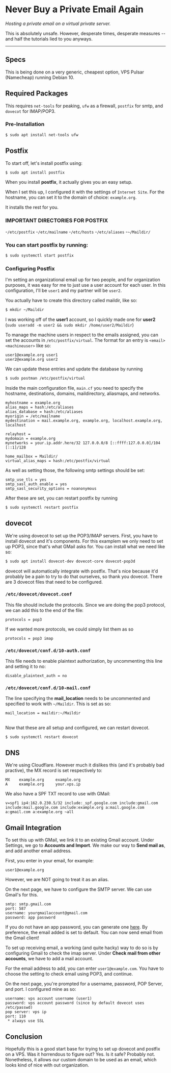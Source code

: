 # Never Buy a Private Email Again
*Hosting a private email on a virtual private server.*

This is absolutely unsafe. However, desperate times, desperate measures -- and half the tutorials lied to you anyways.

<hr />

## Specs
This is being done on a very generic, cheapest option, VPS Pulsar (Namecheap) running Debian 10.

## Required Packages
This requires `net-tools` for peaking, `ufw` as a firewall, `postfix` for smtp, and `dovecot` for IMAP/POP3.

### Pre-Installation
```bash
$ sudo apt install net-tools ufw
```

## Postfix

To start off, let's install postfix using:
```bash
$ sudo apt install postfix
```

When you install **postfix**, it actually gives you an easy setup.

When I set this up, I configured it with the settings of `Internet Site`.
For the hostname, you can set it to the domain of choice: `example.org`.

It installs the rest for you.

### IMPORTANT DIRECTORIES FOR POSTFIX
 -`/etc/postfix`
 -`/etc/mailname`
 -`/etc/hosts`
 -`/etc/aliases`
 -`~/Maildir/`

### You can start postfix by running:
```bash
$ sudo systemctl start postfix
```

### Configuring Postfix
I'm setting an organizational email up for two people, and for organization purposes, it was easy for me to just use a user account for each user. In this configuration, I'll be `user1` and my partner will be `user2`.

You actually have to create this directory called maildir, like so:
```bash
$ mkdir ~/Maildir
```

I was working off of the **user1** account, so I quickly made one for **user2** (`sudo useradd -m user2 && sudo mkdir /home/user2/Maildir`)

To manage the machine users in respect to the emails assigned, you can set the accounts in `/etc/postfix/virtual`. The format for an entry is `<email> <machineuser>` like so:
```
user1@example.org user1
user2@example.org user2
```

We can update these entries and update the database by running
```bash
$ sudo postman /etc/postfix/virtual
```

Inside the main configuration file, `main.cf` you need to specify the hostname, destinations, domains, maildirectory, aliasmaps, and networks.

```
myhostname = example.org
alias_maps = hash:/etc/aliases
alias_database = hash:/etc/aliases
myorigin = /etc/mailname
mydestination = mail.example.org, example.org, localhost.example.org, localhost

relayhost =
mydomain = example.org 
mynetworks = your.ip.addr.here/32 127.0.0.0/8 [::ffff:127.0.0.0]/104 [::1]/128

home_mailbox = Maildir/
virtual_alias_maps = hash:/etc/postfix/virtual
```

As well as setting those, the following smtp settings should be set:

```
smtp_use_tls = yes
smtp_sasl_auth_enable = yes
smtp_sasl_security_options = noanonymous
``` 

After these are set, you can restart postfix by running
```bash
$ sudo systemctl restart postfix
```

## dovecot

We're using dovecot to set up the POP3/IMAP servers. First, you have to install dovecot and it's components. For this examplem we only need to set up POP3, since that's what GMail asks for. You can install what we need like so:

```bash
$ sudo apt install dovecot-dev dovecot-core dovecot-pop3d
```

dovecot will automatically integrate with postfix. That's nice because it'd probably be a pain to try to do that ourselves, so thank you dovecot. There are 3 dovecot files that need to be configured.

### `/etc/dovecot/dovecot.conf`
This file should include the protocols. Since we are doing the pop3 protocol, we can add this to the end of the file:
```
protocols = pop3
```
If we wanted more protocols, we could simply list them as so
```
protocols = pop3 imap
```

### `/etc/dovecot/conf.d/10-auth.conf`
This file needs to enable plaintext authorization, by uncommenting this line and setting it to no:
```
disable_plaintext_auth = no
```

### `/etc/dovecot/conf.d/10-mail.conf`
The line specifying the **mail_location** needs to be uncommented and specified to work with `~/Maildir`. This is set as so:

```
mail_location = maildir:~/Maildir
```

##
Now that these are all setup and configured, we can restart dovecot.

```bash
$ sudo systemctl restart dovecot
```

## DNS
We're using Cloudflare. However much it dislikes this (and it's probably bad practive), the MX record is set respectively to:
```
MX    example.org     example.org
A     example.org     your.vps.ip
```

We also have a SPF TXT record to use with GMail:
```
v=spf1 ip4:162.0.230.5/32 include:_spf.google.com include:gmail.com include:mail.google.com include:example.org a:mail.google.com a:gmail.com a:example.org ~all
```

## Gmail Integration
To set this up with GMail, we link it to an existing Gmail account. Under Settings, we go to **Accounts and Import**. We make our way to **Send mail as**, and add another email address.

First, you enter in your email, for example:
```
user1@example.org
```
However, we are NOT going to treat it as an alias.

On the next page, we have to configure the SMTP server. We can use Gmail's for this.

```
smtp: smtp.gmail.com
port: 587
username: yourgmailaccount@gmail.com
password: app password
```

If you do not have an app password, you can generate one [here](https://support.google.com/accounts/answer/185833?hl=en).
By preference, the email added is set to default. You can now send email from the Gmail client!

To set up receiving email, a working (and quite hacky) way to do so is by configuring Gmail to check the imap server. Under **Check mail from other accounts**, we have to add a mail account.

For the email address to add, you can enter `user1@example.com`. You have to choose the setting to check email using POP3, and continue.

On the next page, you're prompted for a username, password, POP Server, and port.
I configured mine as so:

```
username: vps account username (user1)
password: vps account password (since by default dovecot uses /etc/passwd)
pop server: vps ip
port: 110
 * always use SSL
 ```

## Conclusion
Hopefully this is a good start base for trying to set up dovecot and postfix on a VPS. Was it horrendous to figure out? Yes. Is it safe? Probably not. Nonetheless, it allows our custom domain to be used as an email, which looks kind of nice with out organization.
